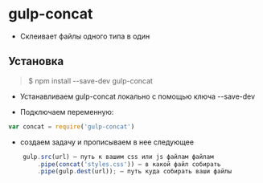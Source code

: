 ﻿# gulp-concat

* Склеивает файлы одного типа в один

## Установка

> $ npm install --save-dev gulp-concat

* Устанавливаем gulp-concat локально с помощью ключа --save-dev

 * Подключаем переменную:

```js
var concat = require('gulp-concat')
```

* создаем задачу и прописываем в нее следующее

```js
    gulp.src(url) – путь к вашим css или js файлам файлам
        .pipe(concat('styles.css')) – в какой файл собирать
        .pipe(gulp.dest(url)); – путь куда собирать ваши файлы
```